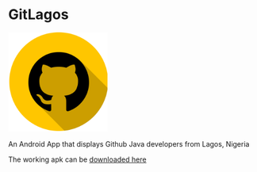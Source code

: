# GitLagos

<img src="https://github.com/wilburt/GitLagos/blob/master/git-lagos-logo.png" width="200px" height="200px"/>

An Android App that displays Github Java developers from Lagos, Nigeria

The working apk can be <a href="https://raw.githubusercontent.com/wilburt/GitLagos/master/git-lagos.apk">downloaded here</a>
